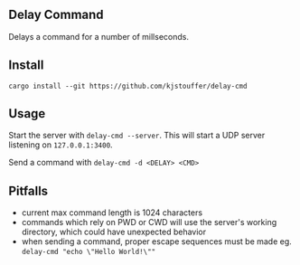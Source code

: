 ## Delay Command

Delays a command for a number of millseconds.

## Install

`cargo install --git https://github.com/kjstouffer/delay-cmd`

## Usage

Start the server with `delay-cmd --server`. This will start a UDP server listening on `127.0.0.1:3400`.

Send a command with `delay-cmd -d <DELAY> <CMD>`

## Pitfalls
- current max command length is 1024 characters
- commands which rely on PWD or CWD will use the server's working directory, which could have unexpected behavior
- when sending a command, proper escape sequences must be made eg. `delay-cmd "echo \"Hello World!\""`


